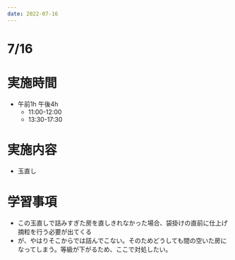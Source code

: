 ```yaml
---
date: 2022-07-16
---
```

# 7/16
# 実施時間
-  午前1h 午後4h
    - 11:00-12:00
    - 13:30-17:30
# 実施内容
- 玉直し
# 学習事項
- この玉直しで詰みすぎた房を直しきれなかった場合、袋掛けの直前に仕上げ摘粒を行う必要が出てくる
- が、やはりそこからでは詰んでこない。そのためどうしても間の空いた房になってしまう。等級が下がるため、ここで対処したい。